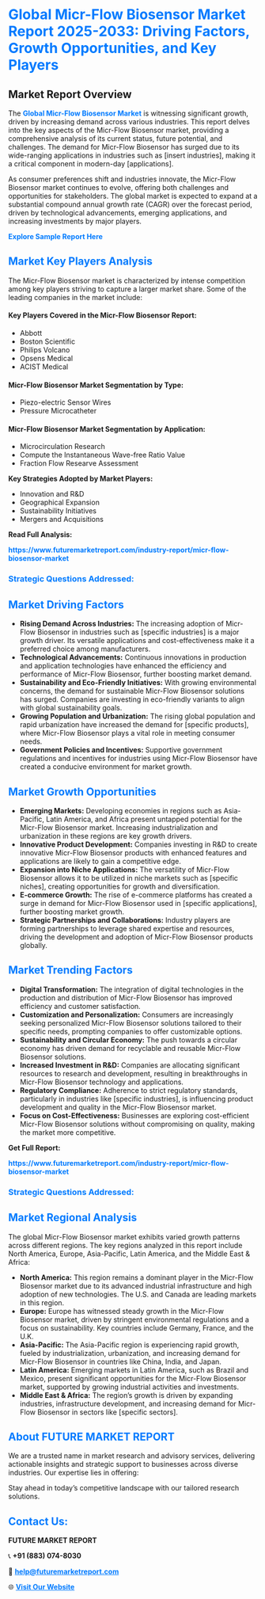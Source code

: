 <h1 style="color: #007BFF;">Global Micr-Flow Biosensor Market Report 2025-2033: Driving Factors, Growth Opportunities, and Key Players</h1>

<section id="overview">
<h2>Market Report Overview</h2>
<p>The <a href="https://www.futuremarketreport.com/industry-report/micr-flow-biosensor-market" style="color: #007BFF; text-decoration: none;"><strong>Global Micr-Flow Biosensor Market</strong></a> is witnessing significant growth, driven by increasing demand across various industries. This report delves into the key aspects of the Micr-Flow Biosensor market, providing a comprehensive analysis of its current status, future potential, and challenges. The demand for Micr-Flow Biosensor has surged due to its wide-ranging applications in industries such as [insert industries], making it a critical component in modern-day [applications].</p>
<p>As consumer preferences shift and industries innovate, the Micr-Flow Biosensor market continues to evolve, offering both challenges and opportunities for stakeholders. The global market is expected to expand at a substantial compound annual growth rate (CAGR) over the forecast period, driven by technological advancements, emerging applications, and increasing investments by major players.</p>
</section>

<section id="overview">
<p><a href="https://www.futuremarketreport.com/request-sample/reportId=78110" style="color: #007BFF; text-decoration: none;"><strong>Explore Sample Report Here</strong></a></p>
</section>

<section id="key-players">
<h2 style="color: #007BFF;">Market Key Players Analysis</h2>
<p>The Micr-Flow Biosensor market is characterized by intense competition among key players striving to capture a larger market share. Some of the leading companies in the market include:</p>
<h4>Key Players Covered in the Micr-Flow Biosensor Report:</h4>
<ul><li>Abbott</li><li>Boston Scientific</li><li>Philips Volcano</li><li>Opsens Medical</li><li>ACIST Medical</li></ul>
<h4>Micr-Flow Biosensor Market Segmentation by Type:</h4>
<ul><li>Piezo-electric Sensor Wires</li><li>Pressure Microcatheter</li></ul>

<h4>Micr-Flow Biosensor Market Segmentation by Application:</h4>
<ul><li>Microcirculation Research</li><li>Compute the Instantaneous Wave-free Ratio Value</li><li>Fraction Flow Researve Assessment</li></ul>
<p><strong>Key Strategies Adopted by Market Players:</strong></p>
<ul>
<li>Innovation and R&D</li>
<li>Geographical Expansion</li>
<li>Sustainability Initiatives</li>
<li>Mergers and Acquisitions</li>
</ul>
</section>

<section>
<p><strong>Read Full Analysis: </strong></p><a href="https://www.futuremarketreport.com/industry-report/micr-flow-biosensor-market" style="color: #007BFF; text-decoration: none;"><strong>https://www.futuremarketreport.com/industry-report/micr-flow-biosensor-market</strong></a>
<h3 style="color: #007BFF;">Strategic Questions Addressed:</h3>
</section>

<section id="driving-factors">
<h2 style="color: #007BFF;">Market Driving Factors</h2>
<ul>
<li><strong>Rising Demand Across Industries:</strong> The increasing adoption of Micr-Flow Biosensor in industries such as [specific industries] is a major growth driver. Its versatile applications and cost-effectiveness make it a preferred choice among manufacturers.</li>
<li><strong>Technological Advancements:</strong> Continuous innovations in production and application technologies have enhanced the efficiency and performance of Micr-Flow Biosensor, further boosting market demand.</li>
<li><strong>Sustainability and Eco-Friendly Initiatives:</strong> With growing environmental concerns, the demand for sustainable Micr-Flow Biosensor solutions has surged. Companies are investing in eco-friendly variants to align with global sustainability goals.</li>
<li><strong>Growing Population and Urbanization:</strong> The rising global population and rapid urbanization have increased the demand for [specific products], where Micr-Flow Biosensor plays a vital role in meeting consumer needs.</li>
<li><strong>Government Policies and Incentives:</strong> Supportive government regulations and incentives for industries using Micr-Flow Biosensor have created a conducive environment for market growth.</li>
</ul>
</section>

<section id="growth-opportunities">
<h2 style="color: #007BFF;">Market Growth Opportunities</h2>
<ul>
<li><strong>Emerging Markets:</strong> Developing economies in regions such as Asia-Pacific, Latin America, and Africa present untapped potential for the Micr-Flow Biosensor market. Increasing industrialization and urbanization in these regions are key growth drivers.</li>
<li><strong>Innovative Product Development:</strong> Companies investing in R&D to create innovative Micr-Flow Biosensor products with enhanced features and applications are likely to gain a competitive edge.</li>
<li><strong>Expansion into Niche Applications:</strong> The versatility of Micr-Flow Biosensor allows it to be utilized in niche markets such as [specific niches], creating opportunities for growth and diversification.</li>
<li><strong>E-commerce Growth:</strong> The rise of e-commerce platforms has created a surge in demand for Micr-Flow Biosensor used in [specific applications], further boosting market growth.</li>
<li><strong>Strategic Partnerships and Collaborations:</strong> Industry players are forming partnerships to leverage shared expertise and resources, driving the development and adoption of Micr-Flow Biosensor products globally.</li>
</ul>
</section>

<section id="trending-factors">
<h2 style="color: #007BFF;">Market Trending Factors</h2>
<ul>
<li><strong>Digital Transformation:</strong> The integration of digital technologies in the production and distribution of Micr-Flow Biosensor has improved efficiency and customer satisfaction.</li>
<li><strong>Customization and Personalization:</strong> Consumers are increasingly seeking personalized Micr-Flow Biosensor solutions tailored to their specific needs, prompting companies to offer customizable options.</li>
<li><strong>Sustainability and Circular Economy:</strong> The push towards a circular economy has driven demand for recyclable and reusable Micr-Flow Biosensor solutions.</li>
<li><strong>Increased Investment in R&D:</strong> Companies are allocating significant resources to research and development, resulting in breakthroughs in Micr-Flow Biosensor technology and applications.</li>
<li><strong>Regulatory Compliance:</strong> Adherence to strict regulatory standards, particularly in industries like [specific industries], is influencing product development and quality in the Micr-Flow Biosensor market.</li>
<li><strong>Focus on Cost-Effectiveness:</strong> Businesses are exploring cost-efficient Micr-Flow Biosensor solutions without compromising on quality, making the market more competitive.</li>
</ul>
</section>

<section>
<p><strong>Get Full Report: </strong></p><a href="https://www.futuremarketreport.com/industry-report/micr-flow-biosensor-market" style="color: #007BFF; text-decoration: none;"><strong>https://www.futuremarketreport.com/industry-report/micr-flow-biosensor-market</strong></a>
<h3 style="color: #007BFF;">Strategic Questions Addressed:</h3>
</section>


<section id="regional-analysis">
<h2 style="color: #007BFF;">Market Regional Analysis</h2>
<p>The global Micr-Flow Biosensor market exhibits varied growth patterns across different regions. The key regions analyzed in this report include North America, Europe, Asia-Pacific, Latin America, and the Middle East & Africa:</p>
<ul>
<li><strong>North America:</strong> This region remains a dominant player in the Micr-Flow Biosensor market due to its advanced industrial infrastructure and high adoption of new technologies. The U.S. and Canada are leading markets in this region.</li>
<li><strong>Europe:</strong> Europe has witnessed steady growth in the Micr-Flow Biosensor market, driven by stringent environmental regulations and a focus on sustainability. Key countries include Germany, France, and the U.K.</li>
<li><strong>Asia-Pacific:</strong> The Asia-Pacific region is experiencing rapid growth, fueled by industrialization, urbanization, and increasing demand for Micr-Flow Biosensor in countries like China, India, and Japan.</li>
<li><strong>Latin America:</strong> Emerging markets in Latin America, such as Brazil and Mexico, present significant opportunities for the Micr-Flow Biosensor market, supported by growing industrial activities and investments.</li>
<li><strong>Middle East & Africa:</strong> The region’s growth is driven by expanding industries, infrastructure development, and increasing demand for Micr-Flow Biosensor in sectors like [specific sectors].</li>
</ul>
</section>

<footer>
<h2 style="color: #007BFF;">About FUTURE MARKET REPORT</h2>
<p>We are a trusted name in market research and advisory services, delivering actionable insights and strategic support to businesses across diverse industries. Our expertise lies in offering:</p>

<p>Stay ahead in today’s competitive landscape with our tailored research solutions.</p>

<h2 style="color: #007BFF;">Contact Us:</h2>
<p><strong>FUTURE MARKET REPORT</strong></p>
<p>📞 <strong>+91 (883) 074-8030</strong></p>
<p>📧 <strong><a href="mailto:help@futuremarketreport.com" style="color: #007BFF;">help@futuremarketreport.com</a></strong></p>
<p>🌐 <strong><a href="https://www.futuremarketreport.com/" style="color: #007BFF;">Visit Our Website</a></strong></p>
</footer>